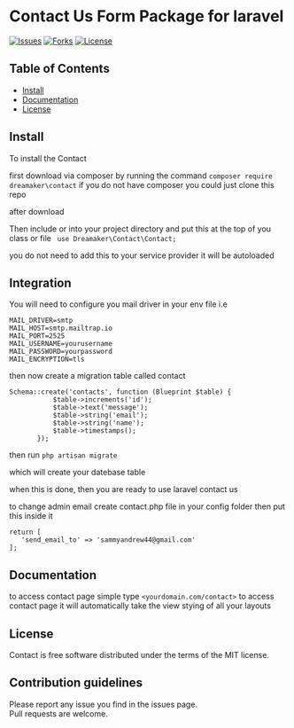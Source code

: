 # Contact Us Form Package for laravel

[![Issues](https://img.shields.io/github/issues/Samwel24/contact.svg)](https://github.com/Samwel24/contact/issues)
[![Forks](https://img.shields.io/github/forks/Samwel24/contact.svg)](https://github.com/Samwel24/contact/network)
[![License](https://img.shields.io/github/license/Samwel24/contact.svg)](https://github.com/Samwel24/contact)

## Table of Contents

- [Install](#install)
- [Documentation](#documentation)
- [License](#license)

## Install

To install the Contact

first download via composer by running the command `composer require dreamaker\contact`
if you do not have composer you could just clone this repo

after download 

Then include or into your project directory and put this at the top of you class or file 
``` use Dreamaker\Contact\Contact;```

you do not need to add this to your service provider it will be autoloaded

## Integration

You will need to configure you mail driver in your env file i.e

```
MAIL_DRIVER=smtp
MAIL_HOST=smtp.mailtrap.io
MAIL_PORT=2525
MAIL_USERNAME=yourusername
MAIL_PASSWORD=yourpassword
MAIL_ENCRYPTION=tls
```

then now create a migration table called contact
 ```
 Schema::create('contacts', function (Blueprint $table) {
            $table->increments('id');
            $table->text('message');
            $table->string('email');
            $table->string('name');
            $table->timestamps();
        });
  ```
  
  then run `php artisan migrate`
 
 which will create your datebase table
 
 when this is done, then you are ready to use laravel contact us
 
 to change admin email create contact.php file in your config folder
 then put this inside it
 
 ```
 return [
    'send_email_to' => 'sammyandrew44@gmail.com'
];
```


## Documentation

to access contact page simple type `<yourdomain.com/contact>` to access contact page
it will automatically take the view stying of all your layouts

## License

Contact is free software distributed under the terms of the MIT license.

## Contribution guidelines

Please report any issue you find in the issues page.  
Pull requests are welcome.

